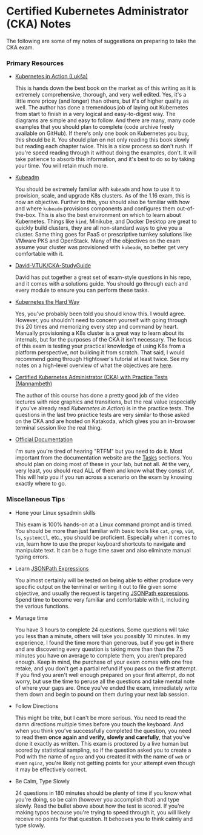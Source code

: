 # Certified Kubernetes Administrator (CKA) Notes

The following are some of my notes of suggestions on preparing to take the CKA exam.

### Primary Resources

- [Kubernetes in Action (Lukša)](https://www.manning.com/books/kubernetes-in-action)
  
    This is hands down the best book on the market as of this writing as it is extremely comprehensive, thorough, and very well edited. Yes, it's a little more pricey (and longer) than others, but it's of higher quality as well. The author has done a tremendous job of laying out Kubernetes from start to finish in a very logical and easy-to-digest way. The diagrams are simple and easy to follow. And there are many, many code examples that you should plan to complete (code archive freely available on GitHub). If there's only one book on Kubernetes you buy, this should be it. You should plan on not only reading this book slowly but reading each chapter twice. This is a slow process so don't rush. If you're speed reading through it without doing the examples, don't. It will take patience to absorb this information, and it's best to do so by taking your time. You will retain much more.

- [Kubeadm](https://kubernetes.io/docs/setup/production-environment/tools/kubeadm/install-kubeadm/)

    You should be extremely familiar with `kubeadm` and how to use it to provision, scale, and upgrade K8s clusters. As of the 1.16 exam, this is now an objective. Further to this, you should also be familiar with how and where `kubeadm` provisions components and configures them out-of-the-box. This is also the best environment on which to learn about Kubernetes. Things like `kind`, Minikube, and Docker Desktop are great to quickly build clusters, they are all non-standard ways to give you a cluster. Same thing goes for PaaS or prescriptive turnkey solutions like VMware PKS and OpenStack. Many of the objectives on the exam assume your cluster was provisioned with `kubeadm`, so better get very comfortable with it.

- [David-VTUK/CKA-StudyGuide](https://github.com/David-VTUK/CKA-StudyGuide)

    David has put together a great set of exam-style questions in his repo, and it comes with a solutions guide. You should go through each and every module to ensure you can perform these tasks.

- [Kubernetes the Hard Way](https://github.com/kelseyhightower/kubernetes-the-hard-way)

    Yes, you've probably been told you should know this. I would agree. However, you shouldn't need to concern yourself with going through this 20 times and memorizing every step and command by heart. Manually provisioning a K8s cluster is a great way to learn about its internals, but for the purposes of the CKA it isn't necessary. The focus of this exam is testing your practical knowledge of using K8s from a platform perspective, not building it from scratch. That said, I would recommend going through Hightower's tutorial at least twice. See my notes on a high-level overview of what the objectives are [here](https://github.com/chipzoller/CKA-Notes/blob/master/KTHW-Summarization).

- [Certified Kubernetes Administrator (CKA) with Practice Tests (Mannambeth)](https://www.udemy.com/course/certified-kubernetes-administrator-with-practice-tests/)

    The author of this course has done a pretty good job of the video lectures with nice graphics and transitions, but the real value (especially if you've already read _Kubernetes in Action_) is in the practice tests. The questions in the last two practice tests are very similar to those asked on the CKA and are hosted on Katakoda, which gives you an in-browser terminal session like the real thing.


- [Official Documentation](https://kubernetes.io/docs/home/)

    I'm sure you're tired of hearing "RTFM" but you need to do it. Most important from the documentation website are the [Tasks](https://kubernetes.io/docs/tasks/) sections. You should plan on doing most of these in your lab, but not all. At the very, very least, you should read ALL of them and know what they consist of. This will help you if you run across a scenario on the exam by knowing exactly where to go.


### Miscellaneous Tips

- Hone your Linux sysadmin skills

    This exam is 100% hands-on at a Linux command prompt and is timed. You should be more than just familiar with basic tools like `cat`, `grep`, `vim`, `ls`, `systemctl`, etc., you should be proficient. Especially when it comes to `vim`, learn how to use the proper keyboard shortcuts to navigate and manipulate text. It can be a huge time saver and also eliminate manual typing errors.

- Learn [JSONPath Expressions](https://kubernetes.io/docs/reference/kubectl/jsonpath/)

    You almost certainly will be tested on being able to either produce very specific output on the terminal or writing it out to file given some objective, and usually the request is targeting [JSONPath expressions](https://kubernetes.io/docs/reference/kubectl/jsonpath/). Spend time to become very familiar and comfortable with it, including the various functions.

- Manage time
  
    You have 3 hours to complete 24 questions. Some questions will take you less than a minute, others will take you possibly 10 minutes. In my experience, I found the time more than generous, but if you get in there and are discovering every question is taking more than than the 7.5 minutes you have on average to complete them, you aren't prepared enough. Keep in mind, the purchase of your exam comes with one free retake, and you don't get a partial refund if you pass on the first attempt. If you find you aren't well enough prepared on your first attempt, do not worry, but use the time to peruse all the questions and take mental note of where your gaps are. Once you've ended the exam, immediately write them down and begin to pound on them during your next lab session.

- Follow Directions
  
    This might be trite, but I can't be more serious. You need to read the damn directions multiple times before you touch the keyboard. And when you think you've successfully completed the question, you need to read them **once again and verify, slowly and carefully**, that you've done it exactly as written. This exam is proctored by a live human but scored by statistical sampling, so if the question asked you to create a Pod with the name of `nginx` and you created it with the name of `web` or even `nginz`, you're likely not getting points for your attempt even though it may be effectively correct.

- Be Calm, Type Slowly

    24 questions in 180 minutes should be plenty of time if you know what you're doing, so be calm (however you accomplish that) and type slowly. Read the bullet above about how the test is scored. If you're making typos because you're trying to speed through it, you will likely receive no points for that question. It behooves you to think calmly and type slowly.
